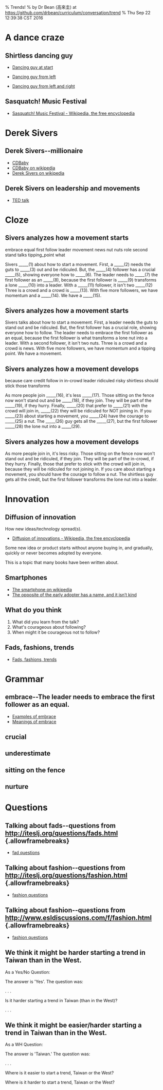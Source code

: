 % Trends!
% by Dr Bean (高來圭) at https://github.com/drbean/curriculum/conversation/trend
% Thu Sep 22 12:39:38 CST 2016

# A dance craze

## Shirtless dancing guy

- [Dancing guy at start ](https://www.youtube.com/watch?v=ZbI0QOI6_-4)

- [Dancing guy from left ](https://www.youtube.com/watch?v=hO8MwBZl-Vc)

- [Dancing guy from left and right](https://www.youtube.com/watch?v=-G-cBND9cN4)

## Sasquatch! Music Festival

- [Sasquatch! Music Festival - Wikipedia, the free encyclopedia](https://en.wikipedia.org/wiki/Sasquatch!_Music_Festival)

# Derek Sivers

## Derek Sivers--millionaire

- [CDBaby ](http://cdbaby.com)
- [CDBaby on wikipedia](http://en.wikipedia.org/wiki/CD_Baby)
- [Derek Sivers on wikipedia ](https://en.wikipedia.org/wiki/Derek_Sivers)


## Derek Sivers on leadership and movements

- [TED talk ](https://www.youtube.com/watch?v=V74AxCqOTvg)

# Cloze

## Sivers analyzes how a movement starts


embrace
equal
first
follow
leader
movement
news
nut
nuts
role
second
stand
talks
tipping_point
what

Sivers _____(1) about how to start a movement. First, a _____(2) needs the guts to _____(3) out and be ridiculed. But, the _____(4) follower has a crucial _____(5), showing everyone how to _____(6). The leader needs to _____(7) the first follower as an _____(8), because the first follower is _____(9) transforms a lone _____(10) into a leader. With a _____(11) follower, it isn't two _____(12) Three is a crowd and a crowd is _____(13). With five more followers, we have momentum and a _____(14). We have a _____(15).

## Sivers analyzes how a movement starts

Sivers talks about how to start a movement. First, a leader needs the guts to stand out and be ridiculed. But, the first follower has a crucial role, showing everyone how to follow. The leader needs to embrace the first follower as an equal, because the first follower is what transforms a lone nut into a leader. With a second follower, it isn't two nuts. Three is a crowd and a crowd is news. With five more followers, we have momentum and a tipping point. We have a movement.

## Sivers analyzes how a movement develops


because
care
credit
follow
in
in-crowd
leader
ridiculed
risky
shirtless
should
stick
those
transforms

As more people join _____(16), it's less _____(17). Those sitting on the fence now won't stand out and be _____(18), if they join. They will be part of the _____(19), if they hurry. Finally, _____(20) that prefer to _____(21) with the crowd will join in, _____(22) they will be ridiculed for NOT joining in. If you _____(23) about starting a movement, you _____(24) have the courage to _____(25) a nut. The _____(26) guy gets all the _____(27), but the first follower _____(28) the lone nut into a _____(29).

## Sivers analyzes how a movement develops

As more people join in, it's less risky. Those sitting on the fence now won't stand out and be ridiculed, if they join. They will be part of the in-crowd, if they hurry. Finally, those that prefer to stick with the crowd will join in, because they will be ridiculed for not joining in. If you care about starting a movement, you should have the courage to follow a nut. The shirtless guy gets all the credit, but the first follower transforms the lone nut into a leader.

# Innovation

## Diffusion of innovation

How new ideas/technology spread(s).

- [Diffusion of innovations - Wikipedia, the free encyclopedia](https://en.wikipedia.org/wiki/Diffusion_of_Innovations)


Some new idea or product starts without anyone buying in, and gradually, quickly or never becomes adopted by everyone.

This is a topic that many books have been written about.

## Smartphones

- [The smartphone on wikipedia](http://en.wikipedia.org/wiki/Smartphone)
- [The opposite of the early adopter has a name, and it isn’t kind](https://timeline.com/early-adopter-laggard-24d291e9f06a)

## What do you think

1. What did you learn from the talk?
2. What's courageous about following?
3. When might it be courageous not to follow?

## Fads, fashions, trends

- [Fads, fashions, trends](https://en.wikipedia.org/wiki/Fad)

# Grammar 

## embrace--The leader needs to embrace the first follower as an equal.

- [Examples of embrace](https://verbs.colorado.edu/html_groupings/embrace-v.html)
- [Meanings of embrace](https://framenet2.icsi.berkeley.edu/fnReports/data/frame/Adopt_selection.xml)

## crucial

## underestimate

## sitting on the fence

## nurture


# Questions

## Talking about fads--questions from http://iteslj.org/questions/fads.html {.allowframebreaks}

- [fad questions](http://iteslj.org/questions/fads.html )

## Talking about fashion--questions from http://iteslj.org/questions/fashion.html {.allowframebreaks}

- [fashion questions](http://iteslj.org/questions/fashion.html )

## Talking about fashion--questions from http://www.esldiscussions.com/f/fashion.html {.allowframebreaks}

- [fashion questions](http://www.esldiscussions.com/f/fashion.html)

## We think it might be harder starting a trend in Taiwan than in the West.

As a Yes/No Question:

The answer is 'Yes'.
The question was:

. . .

Is it harder starting a trend in Taiwan (than in the West)?


. . .

## We think it might be easier/harder starting a trend in Taiwan than in the West.

As a WH Question:

The answer is 'Taiwan.'
The question was:

. . .

Where is it easier to start a trend, Taiwan or the West?

Where is it harder to start a trend, Taiwan or the West?


